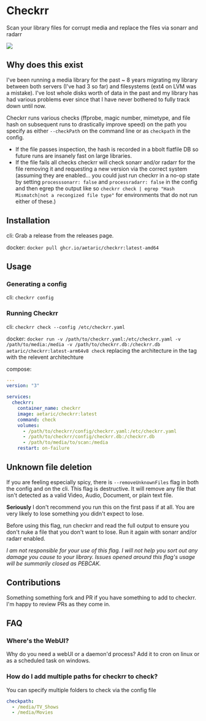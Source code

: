 # Checkrr
Scan your library files for corrupt media and replace the files via sonarr and radarr

[![](https://dcbadge.vercel.app/api/server/dkTfNKbEhJ)](https://discord.gg/dkTfNKbEhJ)

## Why does this exist
I've been running a media library for the past ~ 8 years migrating my library between both servers (I've had 3 so far) and filesystems (ext4 on LVM was a mistake). I've lost whole disks worth of data in the past and my library has had various problems ever since that I have never bothered to fully track down until now. 

Checkrr runs various checks (ffprobe, magic number, mimetype, and file hash on subsequent runs to drastically improve speed) on the path you specify as either `--checkPath` on the command line or as `checkpath` in the config. 

* If the file passes inspection, the hash is recorded in a bbolt flatfile DB so future runs are insanely fast on large libraries. 
* If the file fails all checks checkrr will check sonarr and/or radarr for the file removing it and requesting a new version via the correct system (assuming they are enabled... you could just run checkrr in a no-op state by setting `processsonarr: false` and `processradarr: false` in the config and then egrep the output like so `checkrr check | egrep "Hash Mismatch|not a recongized file type"` for environments that do not run either of these.)

## Installation
cli:
Grab a release from the releases page.

docker:
`docker pull ghcr.io/aetaric/checkrr:latest-amd64`

## Usage

### Generating a config
cli:
``` checkrr config ```

### Running Checkrr
cli:
``` checkrr check --config /etc/checkrr.yaml ```

docker:
``` docker run -v /path/to/checkrr.yaml:/etc/checkrr.yaml -v /path/to/media:/media -v /path/to/checkrr.db:/checkrr.db aetaric/checkrr:latest-arm64v8 check ```
replacing the architecture in the tag with the relevent architechture

compose:
```yaml
---
version: "3"

services:
  checkrr:
    container_name: checkrr
    image: aetaric/checkrr:latest
    command: check
    volumes:
      - /path/to/checkrr/config/checkrr.yaml:/etc/checkrr.yaml
      - /path/to/checkrr/config/checkrr.db:/checkrr.db
      - /path/to/media/to/scan:/media
    restart: on-failure
```

## Unknown file deletion
If you are feeling especially spicy, there is `--removeUnknownFiles` flag in both the config and on the cli. This flag is destructive. It will remove any file that isn't detected as a valid Video, Audio, Document, or plain text file. 

**Seriously** I don't recommend you run this on the first pass if at all. You are very likely to lose something you didn't expect to lose. 

Before using this flag, run checkrr and read the full output to ensure you don't nuke a file that you don't want to lose. Run it again with sonarr and/or radarr enabled.

*I am not responsible for your use of this flag. I will not help you sort out any damage you cause to your library. Issues opened around this flag's usage will be summarily closed as PEBCAK.*

## Contributions
Something something fork and PR if you have something to add to checkrr. I'm happy to review PRs as they come in.

## FAQ 
### Where's the WebUI?
Why do you need a webUI or a daemon'd process? Add it to cron on linux or as a scheduled task on windows.

### How do I add multiple paths for checkrr to check?
You can specify multiple folders to check via the config file
```yaml
checkpath:
  - /media/TV_Shows
  - /media/Movies
```
